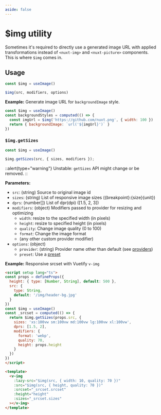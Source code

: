 ```yaml
---
aside: false
---
```


# $img utility

Sometimes it's required to directly use a generated image URL with applied transformations instead of `<nuxt-img>` and `<nuxt-picture>` components. This is where `$img` comes in.

## Usage

```js
const $img = useImage()

$img(src, modifiers, options)
```

**Example:** Generate image URL for `backgroundImage` style.

```js
const $img = useImage()
const backgroundStyles = computed(() => {
  const imgUrl = $img('https://github.com/nuxt.png', { width: 100 })
  return { backgroundImage: `url('${imgUrl}')` }
})
```

### `$img.getSizes`

```js
const $img = useImage()

$img.getSizes(src, { sizes, modifiers });
```

::alert{type="warning"}
Unstable: `getSizes` API might change or be removed.
::

**Parameters:**

- `src`: (string) Source to original image id
- `sizes`: (string) List of responsive image sizes ({breakpoint}:{size}{unit})
- `dprs`: (number[]) List of dpr(dpi) ([1.5, 2, 3])
- `modifiers`: (object) Modifiers passed to provider for resizing and optimizing
  - `width`: resize to the specified width (in pixels)
  - `height`: resize to specified height (in pixels)
  - `quality`: Change image quality (0 to 100)
  - `format`: Change the image format
  - (any other custom provider modifier)
- `options`: (object)
  - `provider`: (string) Provider name other than default (see [providers](https://image.nuxtjs.org/configuration#providers))
  - `preset`: Use a [preset](/configuration#presets)

**Example:** Responsive srcset with Vuetify `v-img`

```html
<script setup lang="ts">
const props = defineProps({
  height: { type: [Number, String], default: 500 },
  src: {
    type: String,
    default: '/img/header-bg.jpg'
  }
})
const $img = useImage()
const _srcset = computed(() => {
  return $img.getSizes(props.src, {
    sizes: 'xs:100vw sm:100vw md:100vw lg:100vw xl:100vw',
    dprs: [1.5, 2],
    modifiers: {
      format: 'webp',
      quality: 70,
      height: props.height
    }
  })
})
</script>

<template>
  <v-img
    :lazy-src="$img(src, { width: 10, quality: 70 })"
    :src="$img(src, { height, quality: 70 })"
    :srcset="_srcset.srcset"
    :height="height"
    :sizes="_srcset.sizes"
  ></v-img>
</template>
```
